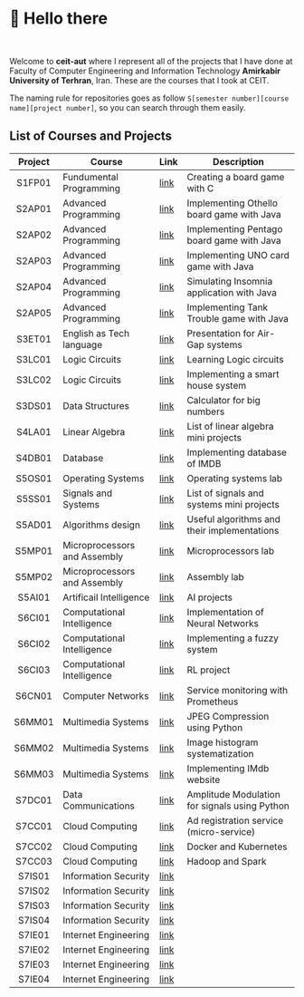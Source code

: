 # :ghost: Hello there

<br />

Welcome to **ceit-aut** where I represent all of the projects that I have done at 
Faculty of Computer Engineering and Information Technology **Amirkabir University of Terhran**, Iran.
These are the courses that I took at CEIT.

The naming rule for repositories goes as follow ```S[semester number][course name][project number]```, so you can
search through them easily.

## List of Courses and Projects

| Project      | Course | Link | Description |
| :-----------: | ----------- |--|-----------|
| S1FP01 | Fundumental Programming |[link](https://github.com/ceit-aut/S1FP01)| Creating a board game with C |
| S2AP01 | Advanced Programming | [link](https://github.com/ceit-aut/S2AP01) | Implementing Othello board game with Java |
| S2AP02 | Advanced Programming | [link](https://github.com/ceit-aut/S2AP02) | Implementing Pentago board game with Java |
| S2AP03 | Advanced Programming | [link](https://github.com/ceit-aut/S2AP03) | Implementing UNO card game with Java |
| S2AP04 | Advanced Programming | [link](https://github.com/ceit-aut/S2AP04) | Simulating Insomnia application with Java |
| S2AP05 | Advanced Programming | [link](https://github.com/ceit-aut/S2AP05) | Implementing Tank Trouble game with Java |
| S3ET01 | English as Tech language | [link](https://github.com/ceit-aut/S3ET01) | Presentation for Air-Gap systems |
| S3LC01 | Logic Circuits | [link](https://github.com/ceit-aut/S3LC01) | Learning Logic circuits |
| S3LC02 | Logic Circuits | [link](https://github.com/ceit-aut/S3LC02) | Implementing a smart house system |
| S3DS01 | Data Structures | [link](https://github.com/ceit-aut/S3DS01) | Calculator for big numbers |
| S4LA01 | Linear Algebra | [link](https://github.com/ceit-aut/S4LA01) | List of linear algebra mini projects |
| S4DB01 | Database | [link](https://github.com/ceit-aut/S4DB01) | Implementing database of IMDB |
| S5OS01 | Operating Systems | [link](https://github.com/ceit-aut/S5OS01) | Operating systems lab |
| S5SS01 | Signals and Systems | [link](https://github.com/ceit-aut/S5SS01) | List of signals and systems mini projects |
| S5AD01 | Algorithms design | [link](https://github.com/ceit-aut/S5AD01) | Useful algorithms and their implementations |
| S5MP01 | Microprocessors and Assembly | [link](https://github.com/ceit-aut/S5MP01) | Microprocessors lab |
| S5MP02 | Microprocessors and Assembly | [link](https://github.com/ceit-aut/S5MP02) | Assembly lab |
| S5AI01 | Artificail Intelligence | [link](https://github.com/ceit-aut/S5AI01) | AI projects |
| S6CI01 | Computational Intelligence | [link](https://github.com/ceit-aut/S6CI01) | Implementation of Neural Networks |
| S6CI02 | Computational Intelligence | [link](https://github.com/ceit-aut/S6CI02) | Implementing a fuzzy system |
| S6CI03 | Computational Intelligence | [link](https://github.com/ceit-aut/S6CI03) | RL project |
| S6CN01 | Computer Networks | [link](https://github.com/ceit-aut/S6CN01) | Service monitoring with Prometheus |
| S6MM01 | Multimedia Systems | [link](https://github.com/ceit-aut/S6MM01) | JPEG Compression using Python |
| S6MM02 | Multimedia Systems | [link](https://github.com/ceit-aut/S6MM02) | Image histogram systematization |
| S6MM03 | Multimedia Systems | [link](https://github.com/ceit-aut/S6MM03) | Implementing IMdb website |
| S7DC01 | Data Communications | [link](https://github.com/ceit-aut/S7DC01) | Amplitude Modulation for signals using Python |
| S7CC01 | Cloud Computing | [link](https://github.com/ceit-aut/S7CC01) | Ad registration service (micro-service) |
| S7CC02 | Cloud Computing | [link](https://github.com/ceit-aut/S7CC02) | Docker and Kubernetes |
| S7CC03 | Cloud Computing | [link](https://github.com/ceit-aut/S7CC03) | Hadoop and Spark |
| S7IS01 | Information Security | [link](https://github.com/ceit-aut/S7IS01) |
| S7IS02 | Information Security | [link](https://github.com/ceit-aut/S7IS02) |
| S7IS03 | Information Security | [link](https://github.com/ceit-aut/S7IS03) |
| S7IS04 | Information Security | [link](https://github.com/ceit-aut/S7IS04) |
| S7IE01 | Internet Engineering | [link](https://github.com/ceit-aut/S7IE01) |
| S7IE02 | Internet Engineering | [link](https://github.com/ceit-aut/S7IE02) |
| S7IE03 | Internet Engineering | [link](https://github.com/ceit-aut/S7IE03) |
| S7IE04 | Internet Engineering | [link](https://github.com/ceit-aut/S7IE04) |
